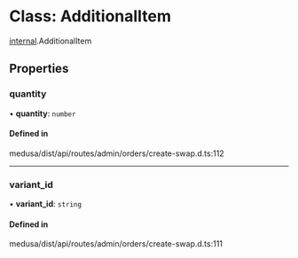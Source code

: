 # Class: AdditionalItem

[internal](../modules/internal-12.md).AdditionalItem

## Properties

### quantity

• **quantity**: `number`

#### Defined in

medusa/dist/api/routes/admin/orders/create-swap.d.ts:112

___

### variant\_id

• **variant\_id**: `string`

#### Defined in

medusa/dist/api/routes/admin/orders/create-swap.d.ts:111
